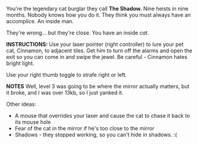 You're the legendary cat burglar they call **The Shadow.** Nine heists in nine months. Nobody knows how you do it. They think you must always have an accomplice. An inside man.

They're wrong... but they're close. You have an inside *cat*.

**INSTRUCTIONS:**
Use your laser pointer (right controller) to lure your pet cat, Cinnamon, to adjacent tiles. Get him to turn off the alarms and open the exit so you can come in and swipe the jewel. Be careful - Cinnamon hates bright light.

Use your right thumb toggle to strafe right or left.

**NOTES**
Well, level 3 was going to be where the mirror actually matters, but it broke, and I was over 13kb, so I just yanked it. 

Other ideas:
* A mouse that overrides your laser and cause the cat to chase it back to its mouse hole
* Fear of the cat in the mirror if he's too close to the mirror
* Shadows - they stopped working, so you can't hide in shadows. :(